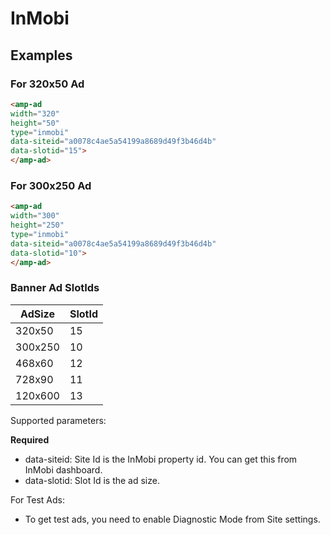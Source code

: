 <!---
Copyright 2015 The AMP HTML Authors. All Rights Reserved.

Licensed under the Apache License, Version 2.0 (the "License");
you may not use this file except in compliance with the License.
You may obtain a copy of the License at

      http://www.apache.org/licenses/LICENSE-2.0

Unless required by applicable law or agreed to in writing, software
distributed under the License is distributed on an "AS-IS" BASIS,
WITHOUT WARRANTIES OR CONDITIONS OF ANY KIND, either express or implied.
See the License for the specific language governing permissions and
limitations under the License.
-->

# InMobi

## Examples

### For 320x50 Ad

```html
<amp-ad
width="320"
height="50"
type="inmobi"
data-siteid="a0078c4ae5a54199a8689d49f3b46d4b"
data-slotid="15">
</amp-ad>
```

### For 300x250 Ad

```html
<amp-ad
width="300"
height="250"
type="inmobi"
data-siteid="a0078c4ae5a54199a8689d49f3b46d4b"
data-slotid="10">
</amp-ad>
```

### Banner Ad SlotIds

| AdSize  | SlotId |
|---------|--------|
| 320x50  |   15   |
| 300x250 |   10   |
| 468x60  |   12   |
| 728x90  |   11   |
| 120x600 |   13   |

Supported parameters:

**Required**
- data-siteid: Site Id is the InMobi property id. You can get this from InMobi dashboard.
- data-slotid: Slot Id is the ad size.

For Test Ads:
* To get test ads, you need to enable Diagnostic Mode from Site settings.
